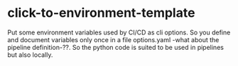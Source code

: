 # click-to-environment-template

Put some environment variables used by CI/CD as cli options.
So you define and document variables only once in a file options.yaml -what about the pipeline definition-??.
So the python code is suited to be used in pipelines but also locally.
